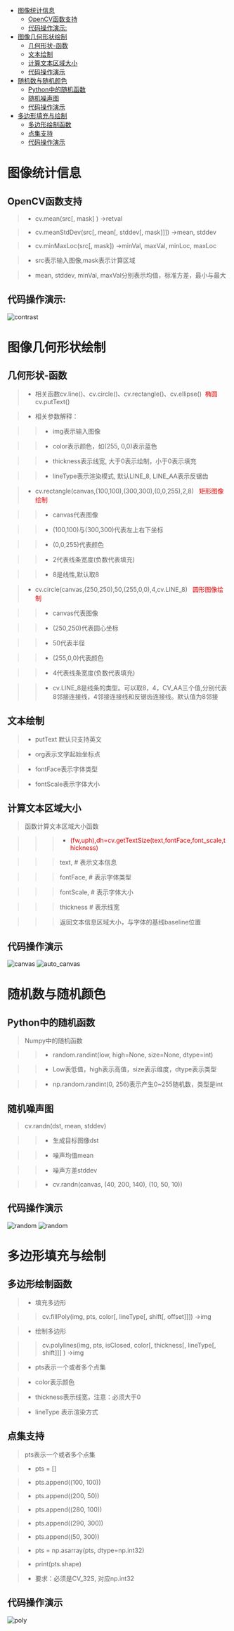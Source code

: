 - [图像统计信息](#图像统计信息)
  - [OpenCV函数支持](#opencv函数支持)
  - [代码操作演示:](#代码操作演示)
- [图像几何形状绘制](#图像几何形状绘制)
  - [几何形状-函数](#几何形状-函数)
  - [文本绘制](#文本绘制)
  - [计算文本区域大小](#计算文本区域大小)
  - [代码操作演示](#代码操作演示-1)
- [随机数与随机颜色](#随机数与随机颜色)
  - [Python中的随机函数](#python中的随机函数)
  - [随机噪声图](#随机噪声图)
  - [代码操作演示](#代码操作演示-2)
- [多边形填充与绘制](#多边形填充与绘制)
  - [多边形绘制函数](#多边形绘制函数)
  - [点集支持](#点集支持)
  - [代码操作演示](#代码操作演示-3)

# 图像统计信息

## OpenCV函数支持

>* cv.mean(src[, mask]	) ->retval

>* cv.meanStdDev(src[, mean[, stddev[, mask]]]) ->mean, stddev

>* cv.minMaxLoc(src[, mask]) ->minVal, maxVal, minLoc, maxLoc

>* src表示输入图像,mask表示计算区域

>* mean, stddev, minVal, maxVal分别表示均值，标准方差，最小与最大  

## 代码操作演示:

![contrast](../data/contrast.png)

# 图像几何形状绘制

## 几何形状-函数

>* 相关函数cv.line()、cv.circle()、cv.rectangle()、cv.ellipse()&nbsp;   <font color="#dd0000">椭圆</font>cv.putText() 

>* 相关参数解释：

>>* img表示输入图像

>>* color表示颜色，如(255, 0,0)表示蓝色

>>* thickness表示线宽, 大于0表示绘制，小于0表示填充

>>* lineType表示渲染模式, 默认LINE_8, LINE_AA表示反锯齿

> * cv.rectangle(canvas,(100,100),(300,300),(0,0,255),2,8)  &nbsp;   <font color="#dd0000">矩形图像绘制</font>

>> * canvas代表图像

>> * (100,100)与(300,300)代表左上右下坐标

>> * (0,0,255)代表颜色

>> * 2代表线条宽度(负数代表填充)

>> * 8是线性,默认取8

> * cv.circle(canvas,(250,250),50,(255,0,0),4,cv.LINE_8) &nbsp;   <font color="#dd0000">圆形图像绘制</font>

>> * canvas代表图像

>> * (250,250)代表圆心坐标

>> * 50代表半径

>> * (255,0,0)代表颜色

>> * 4代表线条宽度(负数代表填充)

>> * cv.LINE_8是线条的类型。可以取8，4，CV_AA三个值,分别代表8邻接连接线，4邻接连接线和反锯齿连接线。默认值为8邻接

## 文本绘制

>* putText 默认只支持英文

>* org表示文字起始坐标点

>* fontFace表示字体类型

>* fontScale表示字体大小

## 计算文本区域大小

>函数计算文本区域大小函数

>>>*  <font color="#dd0000">(fw,uph),dh=cv.getTextSize(text,fontFace,font_scale,thickness)</font>

>>>    text,  # 表示文本信息

>>>    fontFace, # 表示字体类型

>>>    fontScale, # 表示字体大小

>>>   thickness # 表示线宽

>>> 返回文本信息区域大小，与字体的基线baseline位置

## 代码操作演示

![canvas](../data/canvas.png)
![auto_canvas](../data/auto_canvas.png)

# 随机数与随机颜色

## Python中的随机函数

> Numpy中的随机函数

>> * random.randint(low, high=None, size=None, dtype=int) 

>> * Low表低值，high表示高值，size表示维度，dtype表示类型

>> * np.random.randint(0, 256)表示产生0~255随机数，类型是int

## 随机噪声图

> cv.randn(dst, mean, stddev)

>> * 生成目标图像dst

>> * 噪声均值mean

>> * 噪声方差stddev

>> * cv.randn(canvas, (40, 200, 140), (10, 50, 10))

## 代码操作演示

![random](../data/random.png)
![random](../data/noise.png)

# 多边形填充与绘制

## 多边形绘制函数

>* 填充多边形

>> cv.fillPoly(img, pts, color[, lineType[, shift[, offset]]]) ->img

>* 绘制多边形

>> cv.polylines(img, pts, isClosed, color[, thickness[, lineType[, shift]]] ) ->img

>* pts表示一个或者多个点集

>* color表示颜色

>* thickness表示线宽，注意：必须大于0

>* lineType 表示渲染方式

## 点集支持

> pts表示一个或者多个点集

>* pts = []

>* pts.append((100, 100))

>* pts.append((200, 50))

>* pts.append((280, 100))

>* pts.append((290, 300))

>* pts.append((50, 300))

>* pts = np.asarray(pts, dtype=np.int32)

>* print(pts.shape)

>* 要求：必须是CV_32S, 对应np.int32

## 代码操作演示

![poly](../data/poly.png)


